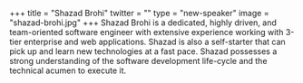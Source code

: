 +++
title = "Shazad Brohi"
twitter = ""
type = "new-speaker"
image = "shazad-brohi.jpg"
+++
Shazad Brohi is a dedicated, highly driven, and team-oriented software engineer with extensive experience working with 3-tier enterprise and web applications. Shazad is also a self-starter that can pick up and learn new technologies at a fast pace. Shazad possesses a strong understanding of the software development life-cycle and the technical acumen to execute it.